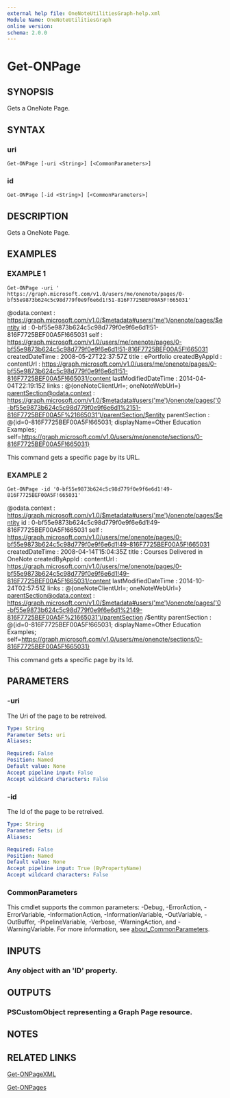 ```yaml
---
external help file: OneNoteUtilitiesGraph-help.xml
Module Name: OneNoteUtilitiesGraph
online version:
schema: 2.0.0
---
```


# Get-ONPage

## SYNOPSIS
Gets a OneNote Page.

## SYNTAX

### uri
```
Get-ONPage [-uri <String>] [<CommonParameters>]
```

### id
```
Get-ONPage [-id <String>] [<CommonParameters>]
```

## DESCRIPTION
Gets a OneNote Page.

## EXAMPLES

### EXAMPLE 1
```
Get-ONPage -uri ' https://graph.microsoft.com/v1.0/users/me/onenote/pages/0-bf55e9873b624c5c98d779f0e9f6e6d1!51-816F7725BEF00A5F!665031'
```

@odata.context              : https://graph.microsoft.com/v1.0/$metadata#users('me')/onenote/pages/$entity
id                          : 0-bf55e9873b624c5c98d779f0e9f6e6d1!51-816F7725BEF00A5F!665031
self                        : https://graph.microsoft.com/v1.0/users/me/onenote/pages/0-bf55e9873b624c5c98d779f0e9f6e6d1!51-816F7725BEF00A5F!665031
createdDateTime             : 2008-05-27T22:37:57Z
title                       : ePortfolio
createdByAppId              :
contentUrl                  : https://graph.microsoft.com/v1.0/users/me/onenote/pages/0-bf55e9873b624c5c98d779f0e9f6e6d1!51-816F7725BEF00A5F!665031/content
lastModifiedDateTime        : 2014-04-04T22:19:15Z
links                       : @{oneNoteClientUrl=; oneNoteWebUrl=}
parentSection@odata.context : https://graph.microsoft.com/v1.0/$metadata#users('me')/onenote/pages('0-bf55e9873b624c5c98d779f0e9f6e6d1%2151-816F7725BEF00A5F%21665031')/parentSection/$entity
parentSection               : @{id=0-816F7725BEF00A5F!665031; displayName=Other Education Examples; self=https://graph.microsoft.com/v1.0/users/me/onenote/sections/0-816F7725BEF00A5F!665031}

This command gets a specific page by its URL.

### EXAMPLE 2
```
Get-ONPage -id '0-bf55e9873b624c5c98d779f0e9f6e6d1!49-816F7725BEF00A5F!665031'
```

@odata.context              : https://graph.microsoft.com/v1.0/$metadata#users('me')/onenote/pages/$entity
id                          : 0-bf55e9873b624c5c98d779f0e9f6e6d1!49-816F7725BEF00A5F!665031
self                        : https://graph.microsoft.com/v1.0/users/me/onenote/pages/0-bf55e9873b624c5c98d779f0e9f6e6d1!49-816F7725BEF00A5F!665031
createdDateTime             : 2008-04-14T15:04:35Z
title                       : Courses Delivered in OneNote
createdByAppId              :
contentUrl                  : https://graph.microsoft.com/v1.0/users/me/onenote/pages/0-bf55e9873b624c5c98d779f0e9f6e6d1!49-816F7725BEF00A5F!665031/content
lastModifiedDateTime        : 2014-10-24T02:57:51Z
links                       : @{oneNoteClientUrl=; oneNoteWebUrl=}
parentSection@odata.context : https://graph.microsoft.com/v1.0/$metadata#users('me')/onenote/pages('0-bf55e9873b624c5c98d779f0e9f6e6d1%2149-816F7725BEF00A5F%21665031')/parentSection
                              /$entity
parentSection               : @{id=0-816F7725BEF00A5F!665031; displayName=Other Education Examples;
                              self=https://graph.microsoft.com/v1.0/users/me/onenote/sections/0-816F7725BEF00A5F!665031}

This command gets a specific page by its Id.

## PARAMETERS

### -uri
The Uri of the page to be retreived.

```yaml
Type: String
Parameter Sets: uri
Aliases:

Required: False
Position: Named
Default value: None
Accept pipeline input: False
Accept wildcard characters: False
```

### -id
The Id of the page to be retreived.

```yaml
Type: String
Parameter Sets: id
Aliases:

Required: False
Position: Named
Default value: None
Accept pipeline input: True (ByPropertyName)
Accept wildcard characters: False
```

### CommonParameters
This cmdlet supports the common parameters: -Debug, -ErrorAction, -ErrorVariable, -InformationAction, -InformationVariable, -OutVariable, -OutBuffer, -PipelineVariable, -Verbose, -WarningAction, and -WarningVariable. For more information, see [about_CommonParameters](http://go.microsoft.com/fwlink/?LinkID=113216).

## INPUTS

### Any object with an 'ID' property.
## OUTPUTS

### PSCustomObject representing a Graph Page resource.
## NOTES

## RELATED LINKS

[Get-ONPageXML]()

[Get-ONPages]()


